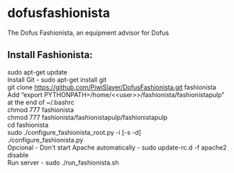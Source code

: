 # dofusfashionista
The Dofus Fashionista, an equipment advisor for Dofus

## Install Fashionista:

sudo apt-get update  
Install Git - sudo apt-get install git  
git clone https://github.com/PiwiSlayer/DofusFashionista.git fashionista  
Add “export PYTHONPATH=/home/<\<user\>>/fashionista/fashionistapulp” at the end of ~/.bashrc  
chmod 777 fashionista  
chmod 777 fashionista/fashionistapulp/fashionistapulp  
cd fashionista  
sudo ./configure_fashionista_root.py -i [-s -d]  
./configure_fashionista.py  
Opcional - Don't start Apache automatically - sudo update-rc.d -f apache2 disable  
Run server - sudo ./run_fashionista.sh  
